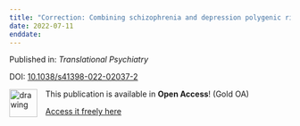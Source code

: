 ```yaml
---
title: "Correction: Combining schizophrenia and depression polygenic risk scores improves the genetic prediction of lithium response in bipolar disorder patients"
date: 2022-07-11
enddate:
---
```


Published in: *Translational Psychiatry*

DOI: [10.1038/s41398-022-02037-2](https://doi.org/10.1038/s41398-022-02037-2)

<img src="https://upload.wikimedia.org/wikipedia/commons/thumb/7/77/Open_Access_logo_PLoS_transparent.svg/800px-Open_Access_logo_PLoS_transparent.svg.png" alt="drawing" width="50" align="left"/> &nbsp;&nbsp;&nbsp;This publication is available in **Open Access**! (Gold OA)

&nbsp;&nbsp;&nbsp;<a href="https://www.nature.com/articles/s41398-022-02037-2.pdf">Access it freely here</a>

